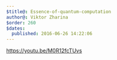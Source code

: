 ```yaml
---
$title@: Essence-of-quantum-computation
author@: Viktor Zharina
$order: 260
$dates:
  published: 2016-06-26 14:22:06
---
```

https://youtu.be/M0R12fcTUvs